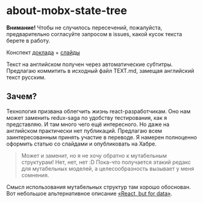# about-mobx-state-tree

**Внимание!** Чтобы не случилось пересечений, пожалуйста, предварительно согласуйте запросом в issues, какой кусок текста берете в работу.

Конспект [доклада](https://www.youtube.com/watch?v=ta8QKmNRXZM) + [слайды](https://immer-mutable-state.surge.sh/)

Текст на английском получен через автоматические субтитры. Предлагаю коммитить в исходный файл TEXT.md, замещая английский текст русским.

## Зачем?

Технология призвана облегчить жизнь react-разработчикам. Оно нам может заменить redux-saga по удобству тестирования, как я представляю. И там много чего ещё интересного. Но даже на английском практически нет публикаций. Предлагаю всем заинтересованным принять участие в переводе. Я намерен полноценно оформить статью со слайдами и опубликовать на Хабре.

> Может и заменит, но я не хочу обратно к мутабельным структурам! Нет, нет, нет :D 
Пока-что получается этакий редакс для мутабельных моделей, а целесообразность вызывает у меня сомнения.

Смысл использования мутабельных структур там хорошо обоснован. Вот небольшое альтернативное описание [«React, but for data»](http://danielearwicker.github.io/json_mobx_Like_React_but_for_Data_Part_2_.html).